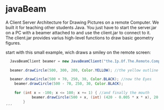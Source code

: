 # javaBeam
A Client Server Architecture for Drawing Pictures on a remote Computer. We built it for teaching other students Java.
You just have to start the server.jar on a PC with a beamer attached to and use the client.jar to connect to it. The client.jar provides varius high-level functions to draw basic geometry figures.

start with this small example, wich draws a smiley on the remote screen:

```java
  JavaBeamClient beamer = new JavaBeamClient("the.Ip.Of.The.Remote.Computer"); //the remote screen
  
  beamer.drawCircle(500, 300, 200, Color.YELLOW); //the yellow outline
  
  beamer.drawCircle(500 + 70, 250, 30, Color.BLACK); //now the Eyes 
	beamer.drawCircle(500 - 70, 250, 30, Color.BLACK);
	
	for (int x = -100; x <= 100; x += 1) { //and finally the mouth
			beamer.drawCircle(500 + x, (int) (420 - 0.005 * x * x), 20, Color.BLACK);
		}
´´´
